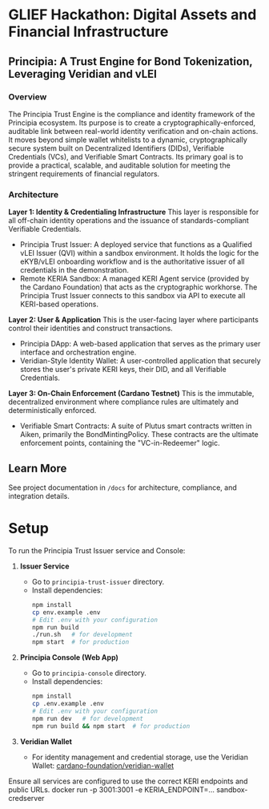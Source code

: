 # GLIEF Hackathon: Digital Assets and Financial Infrastructure

## Principia: A Trust Engine for Bond Tokenization, Leveraging Veridian and vLEI

### Overview
The Principia Trust Engine is the compliance and identity framework of the Principia ecosystem. Its purpose is to create a cryptographically-enforced, auditable link between real-world identity verification and on-chain actions. It moves beyond simple wallet whitelists to a dynamic, cryptographically secure system built on Decentralized Identifiers (DIDs), Verifiable Credentials (VCs), and Verifiable Smart Contracts. Its primary goal is to provide a practical, scalable, and auditable solution for meeting the stringent requirements of financial regulators.

### Architecture

**Layer 1: Identity & Credentialing Infrastructure**
This layer is responsible for all off-chain identity operations and the issuance of standards-compliant Verifiable Credentials.
- Principia Trust Issuer: A deployed service that functions as a Qualified vLEI Issuer (QVI) within a sandbox environment. It holds the logic for the eKYB/vLEI onboarding workflow and is the authoritative issuer of all credentials in the demonstration.
- Remote KERIA Sandbox: A managed KERI Agent service (provided by the Cardano Foundation) that acts as the cryptographic workhorse. The Principia Trust Issuer connects to this sandbox via API to execute all KERI-based operations.

**Layer 2: User & Application**
This is the user-facing layer where participants control their identities and construct transactions.
- Principia DApp: A web-based application that serves as the primary user interface and orchestration engine.
- Veridian-Style Identity Wallet: A user-controlled application that securely stores the user's private KERI keys, their DID, and all Verifiable Credentials.

**Layer 3: On-Chain Enforcement (Cardano Testnet)**
This is the immutable, decentralized environment where compliance rules are ultimately and deterministically enforced.
- Verifiable Smart Contracts: A suite of Plutus smart contracts written in Aiken, primarily the BondMintingPolicy. These contracts are the ultimate enforcement points, containing the "VC-in-Redeemer" logic.

## Learn More
See project documentation in `/docs` for architecture, compliance, and integration details.


# Setup

To run the Principia Trust Issuer service and Console:

1. **Issuer Service**
	 - Go to `principia-trust-issuer` directory.
	 - Install dependencies:
		 ```bash
		 npm install
		 cp env.example .env
		 # Edit .env with your configuration
		 npm run build
		 ./run.sh   # for development
		 npm start  # for production
		 ```

2. **Principia Console (Web App)**
	 - Go to `principia-console` directory.
	 - Install dependencies:
		 ```bash
		 npm install
		 cp .env.example .env
		 # Edit .env with your configuration
		 npm run dev   # for development
		 npm run build && npm start  # for production
		 ```

3. **Veridian Wallet**
	 - For identity management and credential storage, use the Veridian Wallet:
		 [cardano-foundation/veridian-wallet](https://github.com/cardano-foundation/veridian-wallet/tree/main)

Ensure all services are configured to use the correct KERI endpoints and public URLs.
docker run -p 3001:3001 -e KERIA_ENDPOINT=... sandbox-credserver
